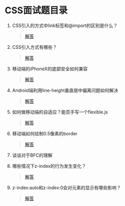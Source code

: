 # CSS面试题目录

 1. CSS引入的方式中link标签和@import的区别是什么？

    > [解答](./001.CSS引入的方式中link标签和@import的区别是什么.md)

 2. CSS引入方式有哪些？
 
    > [解答](./002.CSS引入方式有哪些.md)

 3. 移动端的iPhoneX的底部安全如何兼容
 
    > [解答](./003.移动端的iPhoneX的底部安全如何兼容.md)

 4. Android端利用line-height垂直居中偏离问题如何解决
 
    > [解答](./004.安卓端利用line-height垂直居中偏离问题如何解决.md)
 
 5. 如何做移动端的自适应？能否手写一个flexible.js
 
    > [解答](./005.如何做移动端的自适应？能否手写一个flexible.js.md)
 
 6. 移动端如何绘制0.5像素的border
 
    > [解答](./006.移动端如何绘制0.5像素的border.md) 
 
 7. 谈谈对于BFC的理解
 
 8. 哪些情况下z-index的行为发生变化？
 
    > [解答](./008.哪些情况下z-index的行为发生变化.md)
 
 9. z-index:auto和z-index:0会对元素的显示有哪些影响？
 
    > [解答](./009.z-index:auto和z-index:0对元素的现实有哪些影响.md)
